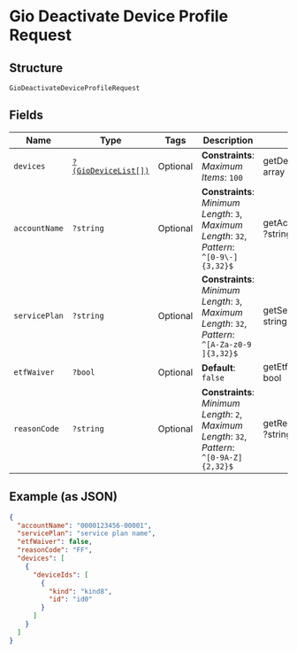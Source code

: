
# Gio Deactivate Device Profile Request

## Structure

`GioDeactivateDeviceProfileRequest`

## Fields

| Name | Type | Tags | Description | Getter | Setter |
|  --- | --- | --- | --- | --- | --- |
| `devices` | [`?(GioDeviceList[])`](../../doc/models/gio-device-list.md) | Optional | **Constraints**: *Maximum Items*: `100` | getDevices(): ?array | setDevices(?array devices): void |
| `accountName` | `?string` | Optional | **Constraints**: *Minimum Length*: `3`, *Maximum Length*: `32`, *Pattern*: `^[0-9\-]{3,32}$` | getAccountName(): ?string | setAccountName(?string accountName): void |
| `servicePlan` | `?string` | Optional | **Constraints**: *Minimum Length*: `3`, *Maximum Length*: `32`, *Pattern*: `^[A-Za-z0-9 ]{3,32}$` | getServicePlan(): ?string | setServicePlan(?string servicePlan): void |
| `etfWaiver` | `?bool` | Optional | **Default**: `false` | getEtfWaiver(): ?bool | setEtfWaiver(?bool etfWaiver): void |
| `reasonCode` | `?string` | Optional | **Constraints**: *Minimum Length*: `2`, *Maximum Length*: `32`, *Pattern*: `^[0-9A-Z]{2,32}$` | getReasonCode(): ?string | setReasonCode(?string reasonCode): void |

## Example (as JSON)

```json
{
  "accountName": "0000123456-00001",
  "servicePlan": "service plan name",
  "etfWaiver": false,
  "reasonCode": "FF",
  "devices": [
    {
      "deviceIds": [
        {
          "kind": "kind8",
          "id": "id0"
        }
      ]
    }
  ]
}
```

